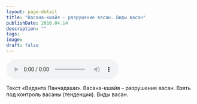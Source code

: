 ```yaml
---
layout: page-detail
title: "Васана-кшайя – разрушение васан. Виды васан"
publishDate: 2016.04.14
description: ""
tags:
image:
draft: false
---
```


<audio title="2016.04.14 - Васана-кшайя – разрушение васан. Виды васан.mp3" src="https://filer-api.advayta.org/v1.0/public/files/75593" controls=""></audio>

 Текст «Веданта Панчадаши». Васана-кшайя – разрушение васан. Взять под контроль васаны (тенденции). Виды васан. 

  
